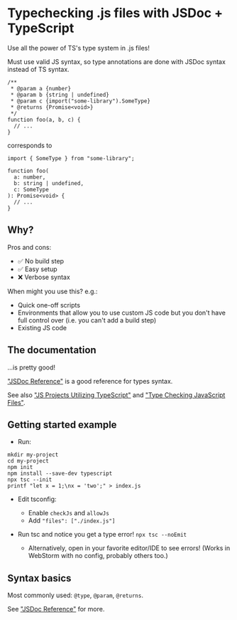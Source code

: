 # Typechecking .js files with JSDoc + TypeScript

Use all the power of TS's type system in .js files!

Must use valid JS syntax, so type annotations are done with JSDoc syntax instead of TS syntax.

```
/**
 * @param a {number}
 * @param b {string | undefined}
 * @param c {import("some-library").SomeType}
 * @returns {Promise<void>}
 */
function foo(a, b, c) {
  // ...
}
```

corresponds to

```
import { SomeType } from "some-library";

function foo(
  a: number,
  b: string | undefined,
  c: SomeType
): Promise<void> {
  // ...
}
```

## Why?

Pros and cons:

- ✅ No build step
- ✅ Easy setup
- ❌ Verbose syntax

When might you use this? e.g.:

- Quick one-off scripts
- Environments that allow you to use custom JS code but you don't have full control over (i.e. you can't add a build step)
- Existing JS code

## The documentation

...is pretty good!

["JSDoc Reference"](https://www.typescriptlang.org/docs/handbook/jsdoc-supported-types.html) is a good reference for types syntax.

See also ["JS Projects Utilizing TypeScript"](https://www.typescriptlang.org/docs/handbook/intro-to-js-ts.html) and ["Type Checking JavaScript Files"](https://www.typescriptlang.org/docs/handbook/type-checking-javascript-files.html).

## Getting started example

- Run:

```
mkdir my-project
cd my-project
npm init
npm install --save-dev typescript
npx tsc --init
printf "let x = 1;\nx = 'two';" > index.js
```

- Edit tsconfig:
  - Enable `checkJs` and `allowJs`
  - Add `"files": ["./index.js"]`

- Run tsc and notice you get a type error! `npx tsc --noEmit`
  - Alternatively, open in your favorite editor/IDE to see errors! (Works in WebStorm with no config, probably others too.)

## Syntax basics

Most commonly used: `@type`, `@param`, `@returns`.

See ["JSDoc Reference"](https://www.typescriptlang.org/docs/handbook/jsdoc-supported-types.html) for more.

